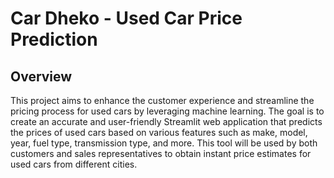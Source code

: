 # Car Dheko - Used Car Price Prediction

## Overview

This project aims to enhance the customer experience and streamline the pricing process for used cars by leveraging machine learning. The goal is to create an accurate and user-friendly Streamlit web application that predicts the prices of used cars based on various features such as make, model, year, fuel type, transmission type, and more. This tool will be used by both customers and sales representatives to obtain instant price estimates for used cars from different cities.

